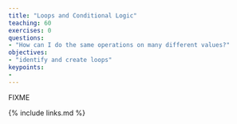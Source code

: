 ```yaml
---
title: "Loops and Conditional Logic"
teaching: 60
exercises: 0
questions:
- "How can I do the same operations on many different values?"
objectives:
- "identify and create loops"
keypoints:
- 
---
```

FIXME

{% include links.md %}